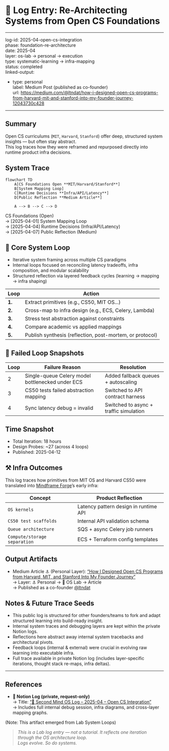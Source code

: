 # 📃 Log Entry: Re-Architecting Systems from Open CS Foundations

---
log-id: 2025-04-open-cs-integration  
phase: foundation-re-architecture  
date: 2025-04  
layer: os-lab → personal → execution  
type: systematic-learning → infra-mapping  
status: completed  
linked-output:  
  - type: personal  
    label: Medium Post (published as co-founder)  
    url: https://medium.com/@ltndat/how-i-designed-open-cs-programs-from-harvard-mit-and-stanford-into-my-founder-journey-12043730c428  
---

## Summary

Open CS curriculums (`MIT`, `Harvard`, `Stanford`) offer deep, structured system insights — but often stay abstract.  
This log traces how they were reframed and repurposed directly into runtime product infra decisions.

## System Trace

```mermaid
flowchart TD
    A[CS Foundations Open **MIT/Harvard/Stanford**]
    B[System Mapping Loop]
    C[Runtime Decisions **Infra/API/Latency**]
    D[Public Reflection **Medium Article**]

    A --> B --> C --> D
```

CS Foundations (Open)  
→ [2025-04-01] System Mapping Loop  
→ [2025-04-04] Runtime Decisions (Infra/API/Latency)  
→ [2025-04-07] Public Reflection (Medium)

## 🔁 Core System Loop

- Iterative system framing across multiple CS paradigms
- Internal loops focused on reconciling latency tradeoffs, infra composition, and modular scalability
- Structured reflection via layered feedback cycles (learning → mapping → infra shaping)

| Loop   | Action                                                   |
| ------ | -------------------------------------------------------- |
| **1.** | Extract primitives (e.g., CS50, MIT OS...)               |
| **2.** | Cross-map to infra design (e.g., ECS, Celery, Lambda)    |
| **3.** | Stress test abstraction against constraints              |
| **4.** | Compare academic vs applied mappings                     |
| **5.** | Publish synthesis (reflection, post-mortem, or protocol) |

## 🚫 Failed Loop Snapshots

| Loop | Failure Reason                                   | Resolution                             |
| ---- | ------------------------------------------------ | -------------------------------------- |
| 2    | Single-queue Celery model bottlenecked under ECS | Added fallback queues + autoscaling    |
| 3    | CS50 tests failed abstraction mapping            | Switched to API contract harness       |
| 4    | Sync latency debug = invalid                     | Switched to async + traffic simulation |

## Time Snapshot

- Total Iteration: 18 hours
- Design Probes: ~27 (across 4 loops)
- Published: 2025-04-12

## ⚒️ Infra Outcomes

This log traces how primitives from MIT OS and Harvard CS50 were translated into [Mindframe Forge](https://github.com/mindfforge)’s early infra:

| Concept                      | Product Reflection                    |
| ---------------------------- | ------------------------------------- |
| `OS kernels`                 | Latency pattern design in runtime API |
| `CS50 test scaffolds`        | Internal API validation schema        |
| `Queue architecture`         | SQS + async Celery job runners        |
| `Compute/storage separation` | ECS + Terraform config templates      |

## Output Artifacts

- Medium Article ⚓ (Personal Layer): [“How I Designed Open CS Programs from Harvard, MIT, and Stanford Into My Founder Journey”](https://medium.com/@ltndat/how-i-designed-open-cs-programs-from-harvard-mit-and-stanford-into-my-founder-journey-12043730c428)  
  → Layer: ⚓ Personal → 🧱 OS Lab → Article  
  → Published as a co-founder [@ltndat](https://github.com/ltndat)

## Notes & Future Trace Seeds

- This public log is structured for other founders/teams to fork and adapt structured learning into build-ready insight.
- Internal system traces and debugging layers are kept within the private Notion logs.
- Reflections here abstract away internal system tracebacks and architectural pivots.
- Feedback loops (internal & external) were crucial in evolving raw learning into executable infra.
- Full trace available in private Notion log (includes layer-specific iterations, thought stack re-maps, infra deltas).

---

## References

- **📃 Notion Log (private, request-only)**  
  → Title: [“📃 Second Mind OS Log – 2025-04 – Open CS Integration”](https://secondmindlab.notion.site/2025-04_rearchitecting-systems-from-open-cs-md-1d4af5f3c08f80d7b200c0f6116a5813)  
  → Includes full internal debug session, infra diagrams, and cross-layer mapping graphs.

(Note: This artifact emerged from Lab System Loops)

> _This is a Lab log entry — not a tutorial. It reflects one iteration through the OS architecture loop.  
> Logs evolve. So do systems._
